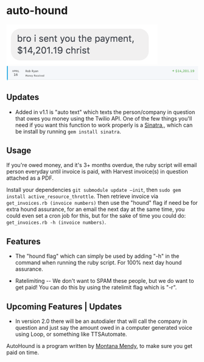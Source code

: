 # auto-hound

![Screenshot](bro.png)
![Screenshot](paid.png)

## Updates

* Added in v1.1 is "auto text" which texts the person/company in question that owes you money using the Twilio API. One of the few things you'll need if you want this function to work properly is a <a href="https://github.com/sinatra/sinatra">Sinatra</a>,, which can be install by running ```gem install sinatra```. 

## Usage 

If you're owed money, and it's 3+ months overdue, the ruby script will email person everyday until invoice is paid, with Harvest invoice(s) in question attached as a PDF. 

Install your dependencies ```git submodule update —init```, then ```sudo gem install active_resource_throttle```. Then retrieve invoice via ```get_invoices.rb (invoice numbers)``` then use the "hound" flag if need be for extra hound assurance, for an email the next day at the same time, you could even set a cron job for this, but for the sake of time you could do: ```get_invoices.rb -h (invoice numbers)```.

## Features 

* The "hound flag" which can simply be used by adding "-h" in the command when running the ruby script. For 100% next day hound assurance. 

* Ratelimiting -- We don't want to SPAM these people, but we do want to get paid! You can do this by using the ratelimit flag which is "-r".

## Upcoming Features | Updates 

* In version 2.0 there will be an autodialer that will call the company in question and just say the amount owed in a computer generated voice using Loop, or something like TTSAutomate. 


<p>AutoHound is a program written by <a href="http://www.mmendy.com">Montana Mendy</a>, to make sure you get paid on time.</p>
